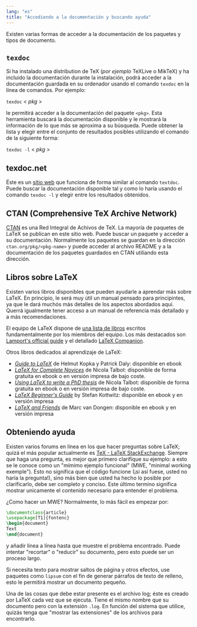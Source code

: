 ```yaml
---
lang: "es"
title: "Accediendo a la documentación y buscando ayuda"
---
```


Existen varias formas de acceder a la documentación de los paquetes y tipos de documento.

## `texdoc`


Si ha instalado una distribution de TeX (_por ejemplo_ TeXLive o MikTeX) y ha incluido
la documentación durante la instalación, podrá acceder a la documentación guardada en 
su ordenador usando el comando `texdoc` en la línea de comandos. Por ejemplo:


`texdoc` < _pkg_ >


le permitirá acceder a la documentación del paquete `<pkg>`. Esta herramienta buscará
la documentación disponible y le mostrará la información de lo que más se aproxima a
su búsqueda. Puede obtener la lista y elegir entre el conjunto de resultados posibles 
utilizando el comando de la siguiente forma:

`texdoc -l` < _pkg_ >


## texdoc.net

Éste es un [sitio web](https://textdoc.net/) que funciona de forma similar al comando `textdoc`. Puede
buscar la documentación disponible tal y como lo haría usando el comando `texdoc -l` 
y elegir entre los resultados obtenidos.

## CTAN (Comprehensive TeX Archive Network)

[CTAN](https://www.ctan.org) es una Red Integral de Achivos de TeX. La mayoría de paquetes de LaTeX se publican
en este sitio web. Puede buscar un paquete y acceder a su documentación.
Normalmente los paquetes se guardan en la dirección `ctan.org/pkg/<pkg-name>`
y puede acceder al archivo README y a la documentación de los paquetes guardados en CTAN
utiliando esta dirección.

## Libros sobre LaTeX

Existen varios libros disponibles que pueden ayudarle a aprendar más sobre LaTeX.
En principio, le será muy útil un manual pensado para principintes, ya que
le dará muchós más detalles de los aspectos abordados aquí. Querrá igualmente
tener acceso a un manual de referencia más detallado y a más recomendaciones.

El equipo de LaTeX dispone de [una lista de libros](https://www.latex-project.org/help/books/)
escritos fundamentalmente por los miembros del equipo. Los más destacados son [Lamport's official
guide](https://www.informit.com/store/latex-a-document-preparation-system-9780201529838)
y el detallado
[LaTeX Companion](https://www.informit.com/store/latex-companion-9780201362992).

Otros libros dedicados al aprendizaje de LaTeX:

- [_Guide to
  LaTeX_](https://www.informit.com/store/guide-to-latex-9780132651714) de Helmut
  Kopka y Patrick Daly: disponible en ebook
- [_LaTeX for Complete Novices_](https://www.dickimaw-books.com/latex/novices/) de
  Nicola Talbot: disponible de forma gratuita en ebook o en versión impresa de bajo coste.
- [_Using LaTeX to write a PhD
  thesis_](https://www.dickimaw-books.com/latex/thesis/) de
  Nicola Talbot: disponible de forma gratuita en ebook o en versión impresa de bajo coste.
- [_LaTeX Beginner's Guide_](https://www.packtpub.com/gb/hardware-and-creative/latex-beginners-guide)
  by Stefan Kottwitz: disponible en ebook y en versión impresa
- [_LaTeX and Friends_](https://www.springer.com/gp/book/9783642238154) de
  Marc van Dongen: disponible en ebook y en versión impresa

## Obteniendo ayuda

Existen varios forums en línea en los que hacer preguntas sobre LaTeX; quizá el
más popular actualmente es [TeX - LaTeX StackExchange](https://tex.stackexchange.com).
Siempre que haga una pregunta, es mejor que primero clarifique su ejemplo: a esto
se le conoce como un "mímimo ejemplo funcional" (MWE, "minimal working exemple"). Esto
no significa que el código funcione (¡si así fuese, usted no haría la pregunta!), sino más
bien que usted ha hecho lo posible por clarificarlo, debe ser completo y conciso. Este último
termino significa mostrar unicamente el contenido necesario para entender el problema.

¿Como hacer un MWE? Normalmente, lo más fácil es empezar por:

```latex
\documentclass{article}
\usepackage[T1]{fontenc}
\begin{document}
Text
\end{document}
```

y añadir línea a línea hasta que muestre el problema encontrado. Puede
intentar "recortar" o "reducir" su documento, pero esto puede ser un proceso largo. 

Si necesita texto para mostrar saltos de página y otros efectos, use
paquetes como `lipsum` con el fin de generar párrafos de texto de relleno, 
esto le permitirá mostrar un documento pequeño.

Una de las cosas que debe estar presente es el archivo log; éste es creado por
LaTeX cada vez que se ejecuta. Tiene el mismo nombre que su documento pero con
la extensión `.log`. En función del sistema que utilice, quizás tenga que "mostrar
las extensiones" de los archivos para encontrarlo.
